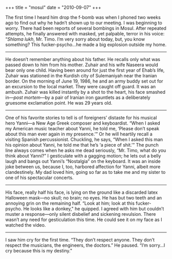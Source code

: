 +++
title = "mosul"
date = "2010-09-07"
+++

The first time I heard him drop the f-bomb was when I phoned two weeks ago to find out why he hadn’t shown up to our meeting. I was beginning to worry. There had been reports of several bombings in Mosul. After repeated attempts, he finally answered with masked, yet palpable, terror in his voice: “*Shlama lukh*, Mr. Timo. I’m very sorry about today, but, you know something? This fucker-psycho...he made a big explosion outside my home.

* * *

He doesn’t remember anything about his father. He recalls only what was passed down to him from his mother. Zuhair and his wife Naseera would bear only one child. Having been around for just the first year of Ehab’s life, Zuhair was stationed in the Kurdish city of Sulemaniyah near the Iranian border. On the morning of June 19, 1986, he and an army buddy set out for an excursion to the local market. They were caught off guard. It was an ambush. Zuhair was killed instantly by a shot to the heart, his face smashed in—*post mortem*—by a pair of Iranian iron gauntlets as a deliberately gruesome exclamation point. He was 29 years old.

* * *

One of his favorite stories to tell is of foreigners’ distaste for his musical hero Yanni—a New Age Greek composer and keyboardist. “When I asked my American music teacher about Yanni, he told me, ‘Please don’t speak about this man ever again in my presence.’” Or he will heartily recall a visiting Spanish percussionist. Chuckling, he says, “When I asked this man his opinion about Yanni, he told me that he’s ‘a piece of shit.’” The punch line always comes when he asks me dead seriously, “Mr. Timo, what do you think about Yanni?” I gesticulate with a gagging motion; he lets out a belly laugh and bangs out Yanni’s “Nostalgia” on the keyboard. It was an inside joke between us, because I, too, harbored affection for Yanni, albeit more clandestinely. My dad loved him, going so far as to take me and my sister to one of his spectacular concerts.

* * *

His face, really half his face, is lying on the ground like a discarded latex Halloween mask&mdash;no skull; no brain; no eyes. He has but two teeth and an annoying grin on the remaining half. “Look at him; look at this fucker-psycho. He looks like a donkey," he quipped. I agreed with him but couldn’t muster a response&mdash;only silent disbelief and sickening revulsion. There wasn’t any need for gesticulation this time. He could see it on my face as I watched the video.

* * *

I saw him cry for the first time. “They don’t respect anyone. They don’t respect the musicians, the engineers, the doctors.” He paused. “I’m sorry…I cry because this is my destiny."